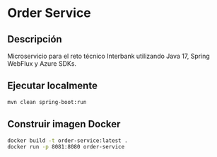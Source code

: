 # Order Service

## Descripción
Microservicio para el reto técnico Interbank utilizando Java 17, Spring WebFlux y Azure SDKs.

## Ejecutar localmente

```bash
mvn clean spring-boot:run
```

## Construir imagen Docker

```bash
docker build -t order-service:latest .
docker run -p 8081:8080 order-service
```

